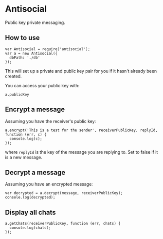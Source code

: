 # Antisocial

Public key private messaging.

## How to use

    var Antisocial = require('antisocial');
    var a = new Antisocial({
      dbPath: './db'
    });

This will set up a private and public key pair for you if it hasn't already been created.

You can access your public key with:

    a.publicKey

## Encrypt a message

Assuming you have the receiver's public key:

    a.encrypt('This is a test for the sender', receiverPublicKey, replyId, function (err, c) {
      console.log(c);
    });

where `replyId` is the key of the message you are replying to. Set to false if it is a new message.

## Decrypt a message

Assuming you have an encrypted message:

    var decrypted = a.decrypt(message, receiverPublicKey);
    console.log(decrypted);

## Display all chats

    a.getChats(receiverPublicKey, function (err, chats) {
      console.log(chats);
    });
